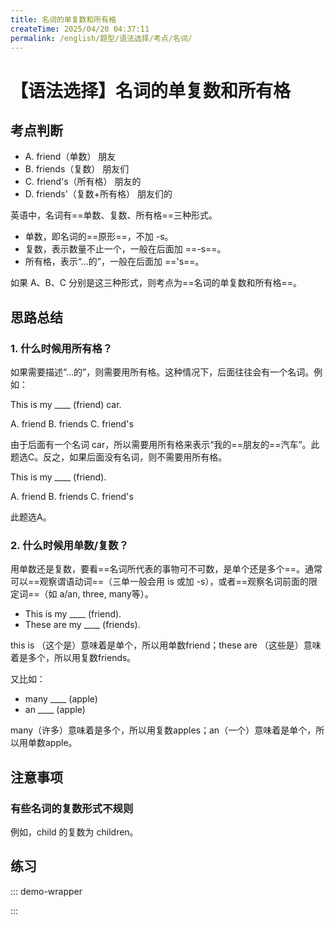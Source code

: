 ```yaml
---
title: 名词的单复数和所有格
createTime: 2025/04/20 04:37:11
permalink: /english/题型/语法选择/考点/名词/
---
```


# 【语法选择】名词的单复数和所有格

## 考点判断

- A. friend（单数） 朋友
- B. friends（复数） 朋友们
- C. friend's（所有格） 朋友的
- D. friends'（复数+所有格） 朋友们的

英语中，名词有==单数、复数、所有格==三种形式。

- 单数，即名词的==原形==，不加 -s。
- 复数，表示数量不止一个，一般在后面加 ==-s==。
- 所有格，表示“...的”，一般在后面加 =='s==。

如果 A、B、C 分别是这三种形式，则考点为==名词的单复数和所有格==。

## 思路总结

### 1. 什么时候用所有格？

如果需要描述“...的”，则需要用所有格。这种情况下，后面往往会有一个名词。例如：

This is my ____ (friend) car.

A. friend
B. friends
C. friend's

由于后面有一个名词 car，所以需要用所有格来表示“我的==朋友的==汽车”。此题选C。反之，如果后面没有名词，则不需要用所有格。

This is my ____ (friend).

A. friend
B. friends
C. friend's

此题选A。

### 2. 什么时候用单数/复数？

用单数还是复数，要看==名词所代表的事物可不可数，是单个还是多个==。通常可以==观察谓语动词==（三单一般会用 is 或加 -s），或者==观察名词前面的限定词==（如 a/an, three, many等）。

- This is my ____ (friend).
- These are my ____ (friends).

this is （这个是）意味着是单个，所以用单数friend；these are （这些是）意味着是多个，所以用复数friends。

又比如：

- many ____ (apple)
- an ____ (apple)

many（许多）意味着是多个，所以用复数apples；an（一个）意味着是单个，所以用单数apple。

## 注意事项

### 有些名词的复数形式不规则

例如，child 的复数为 children。

## 练习

::: demo-wrapper

<QuestionContainer
:questionList="[
  {
    type: 'multiple',
    stem: 'There are many ____ on the desk.',
    options: ['book', 'books', 'book’s'],
    answer: 'books',
    explanation: '空格后面没有名词，排除所有格。根据前面的many可知，用名词复数。填books。',
  },
  {
    type: 'multiple',
    stem: 'This is my ____ bag.',
    options: ['sister', 'sisters', 'sister’s'],
    answer: 'sister’s',
    explanation: '空格后面有名词，用所有格，填sister’s。',
  },
]"
/>

:::